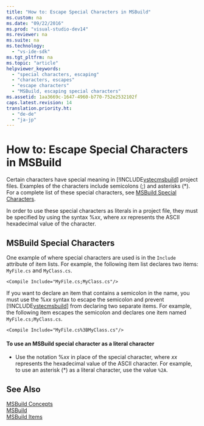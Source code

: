 ```yaml
---
title: "How to: Escape Special Characters in MSBuild"
ms.custom: na
ms.date: "09/22/2016"
ms.prod: "visual-studio-dev14"
ms.reviewer: na
ms.suite: na
ms.technology: 
  - "vs-ide-sdk"
ms.tgt_pltfrm: na
ms.topic: "article"
helpviewer_keywords: 
  - "special characters, escaping"
  - "characters, escapes"
  - "escape characters"
  - "MSBuild, escaping special characters"
ms.assetid: 1aa3669c-1647-4960-b770-752e2532102f
caps.latest.revision: 14
translation.priority.ht: 
  - "de-de"
  - "ja-jp"
---
```

# How to: Escape Special Characters in MSBuild
Certain characters have special meaning in [!INCLUDE[vstecmsbuild](../VS_csharp/includes/vstecmsbuild_md.md)] project files. Examples of the characters include semicolons (;) and asterisks (*). For a complete list of these special characters, see [MSBuild Special Characters](../VS_csharp/msbuild-special-characters.md).  
  
 In order to use these special characters as literals in a project file, they must be specified by using the syntax %*xx*, where *xx* represents the ASCII hexadecimal value of the character.  
  
## MSBuild Special Characters  
 One example of where special characters are used is in the `Include` attribute of item lists. For example, the following item list declares two items: `MyFile.cs` and `MyClass.cs`.  
  
```  
<Compile Include="MyFile.cs;MyClass.cs"/>  
```  
  
 If you want to declare an item that contains a semicolon in the name, you must use the %*xx* syntax to escape the semicolon and prevent [!INCLUDE[vstecmsbuild](../VS_csharp/includes/vstecmsbuild_md.md)] from declaring two separate items. For example, the following item escapes the semicolon and declares one item named `MyFile.cs;MyClass.cs`.  
  
```  
<Compile Include="MyFile.cs%3BMyClass.cs"/>  
```  
  
#### To use an MSBuild special character as a literal character  
  
-   Use the notation %*xx* in place of the special character, where *xx* represents the hexadecimal value of the ASCII character. For example, to use an asterisk (*) as a literal character, use the value `%2A`.  
  
## See Also  
 [MSBuild Concepts](../VS_csharp/msbuild-concepts.md)   
 [MSBuild](../VS_csharp/msbuild.md)   
 [MSBuild Items](../VS_csharp/msbuild-items.md)